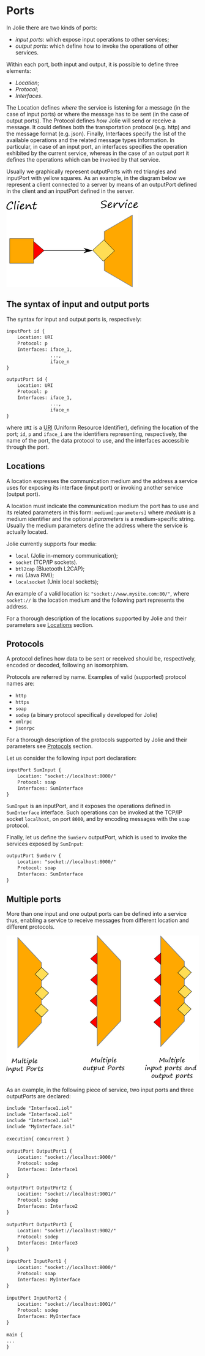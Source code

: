 # Ports

In Jolie there are two kinds of ports:

* _input ports_: which expose input operations to other services;
* _output ports_: which define how to invoke the operations of other services.

Within each port, both input and output, it is possible to define three elements:

* _Location_; 
* _Protocol_;
* _Interfaces_.

The Location defines _where_ the service is listening for a message \(in the case of input ports\) or where the message has to be sent \(in the case of output ports\). The Protocol defines _how_ Jolie will send or receive a message. It could defines both the transportation protocol \(e.g. http\) and the message format \(e.g. json\). Finally, Interfaces specify the list of the available operations and the related message types information. In particular, in case of an input port, an interfaces specifies the operation exhibited by the current service, whereas in the case of an output port it defines the operations which can be invoked by that service.

Usually we graphically represent outputPorts with red triangles and inputPort with yellow squares. As an example, in the diagram below we represent a client connected to a server by means of an outputPort defined in the client and an inputPort defined in the server.

![](../../../.gitbook/assets/creating_service_and_client.png)

## The syntax of input and output ports

The syntax for input and output ports is, respectively:

```jolie
inputPort id {
    Location: URI
    Protocol: p
    Interfaces: iface_1, 
                ..., 
                iface_n
}
```

```jolie
outputPort id {
    Location: URI
    Protocol: p
    Interfaces: iface_1, 
                ..., 
                iface_n
}
```

where `URI` is a [URI](http://en.wikipedia.org/wiki/Uniform_resource_identifier) \(Uniform Resource Identifier\), defining the location of the port; `id`, `p` and `iface_i` are the identifiers representing, respectively, the name of the port, the data protocol to use, and the interfaces accessible through the port.

## Locations

A location expresses the communication medium and the address a service uses for exposing its interface \(input port\) or invoking another service \(output port\).

A location must indicate the communication medium the port has to use and its related parameters in this form: `medium[:parameters]` where _medium_ is a medium identifier and the optional _parameters_ is a medium-specific string. Usually the medium parameters define the address where the service is actually located.

Jolie currently supports four media:

* `local` \(Jolie in-memory communication\);
* `socket` \(TCP/IP sockets\).
* `btl2cap` \(Bluetooth L2CAP\);
* `rmi` \(Java RMI\);
* `localsocket` \(Unix local sockets\);

An example of a valid location is: `"socket://www.mysite.com:80/"`, where `socket://` is the location medium and the following part represents the address.

For a thorough description of the locations supported by Jolie and their parameters see [Locations](https://github.com/jolie/docs/tree/f99116a5ee813ad79e1967682b95c2ab305c9c0e/basics/communication-ports/locations/introduction/README.md) section.

## Protocols

A protocol defines how data to be sent or received should be, respectively, encoded or decoded, following an isomorphism.

Protocols are referred by name. Examples of valid \(supported\) protocol names are:

* `http`
* `https`
* `soap`
* `sodep` \(a binary protocol specifically developed for Jolie\)
* `xmlrpc`
* `jsonrpc`

For a thorough description of the protocols supported by Jolie and their parameters see [Protocols](https://github.com/jolie/docs/tree/f99116a5ee813ad79e1967682b95c2ab305c9c0e/basics/communication-ports/protocols/introduction/README.md) section.

Let us consider the following input port declaration:

```jolie
inputPort SumInput {
    Location: "socket://localhost:8000/"
    Protocol: soap
    Interfaces: SumInterface
}
```

`SumInput` is an inputPort, and it exposes the operations defined in `SumInterface` interface. Such operations can be invoked at the TCP/IP socket `localhost`, on port `8000`, and by encoding messages with the `soap` protocol.

Finally, let us define the `SumServ` outputPort, which is used to invoke the services exposed by `SumInput`:

```jolie
outputPort SumServ {
    Location: "socket://localhost:8000/"
    Protocol: soap
    Interfaces: SumInterface
}
```

## Multiple ports

More than one input and one output ports can be defined into a service thus, enabling a service to receive messages from different location and different protocols.

![](../../../.gitbook/assets/multipleports.png)

As an example, in the following piece of service, two input ports and three outputPorts are declared:

```jolie
include "Interface1.iol"
include "Interface2.iol"
include "Interface3.iol"
include "MyInterface.iol"

execution{ concurrent }

outputPort OutputPort1 {
    Location: "socket://localhost:9000/"
    Protocol: sodep
    Interfaces: Interface1
}

outputPort OutputPort2 {
    Location: "socket://localhost:9001/"
    Protocol: sodep
    Interfaces: Interface2
}

outputPort OutputPort3 {
    Location: "socket://localhost:9002/"
    Protocol: sodep
    Interfaces: Interface3
}

inputPort InputPort1 {
    Location: "socket://localhost:8000/"
    Protocol: soap
    Interfaces: MyInterface
}

inputPort InputPort2 {
    Location: "socket://localhost:8001/"
    Protocol: sodep
    Interfaces: MyInterface
}

main {
...
}
```

